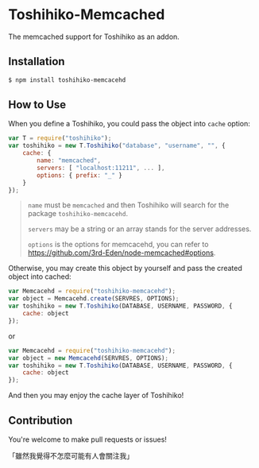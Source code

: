 # Toshihiko-Memcached

The memcached support for Toshihiko as an addon.

## Installation

```sh
$ npm install toshihiko-memcacehd
```

## How to Use

When you define a Toshihiko, you could pass the object into `cache` option:

```javascript
var T = require("toshihiko");
var toshihiko = new T.Toshihiko("database", "username", "", {
    cache: {
        name: "memcached",
        servers: [ "localhost:11211", ... ],
        options: { prefix: "_" }
    }
});
```

> `name` must be `memcached` and then Toshihiko will search for the package `toshihiko-memcacehd`.
>
> `servers` may be a string or an array stands for the server addresses.
>
> `options` is the options for memcacehd, you can refer to https://github.com/3rd-Eden/node-memcached#options.

Otherwise, you may create this object by yourself and pass the created object into cached:

```javascript
var Memcacehd = require("toshihiko-memcacehd");
var object = Memcacehd.create(SERVRES, OPTIONS);
var toshihiko = new T.Toshihiko(DATABASE, USERNAME, PASSWORD, {
    cache: object
});
```

or

```javascript
var Memcacehd = require("toshihiko-memcacehd");
var object = new Memcacehd(SERVRES, OPTIONS);
var toshihiko = new T.Toshihiko(DATABASE, USERNAME, PASSWORD, {
    cache: object
});
```

And then you may enjoy the cache layer of Toshihiko!

## Contribution

You're welcome to make pull requests or issues!

「雖然我覺得不怎麼可能有人會關注我」

